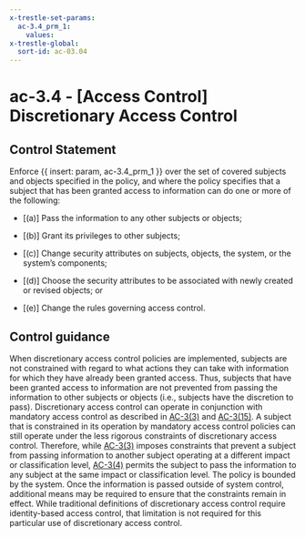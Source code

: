 ```yaml
---
x-trestle-set-params:
  ac-3.4_prm_1:
    values:
x-trestle-global:
  sort-id: ac-03.04
---
```


# ac-3.4 - \[Access Control\] Discretionary Access Control

## Control Statement

Enforce {{ insert: param, ac-3.4_prm_1 }} over the set of covered subjects and objects specified in the policy, and where the policy specifies that a subject that has been granted access to information can do one or more of the following:

- \[(a)\] Pass the information to any other subjects or objects;

- \[(b)\] Grant its privileges to other subjects;

- \[(c)\] Change security attributes on subjects, objects, the system, or the system’s components;

- \[(d)\] Choose the security attributes to be associated with newly created or revised objects; or

- \[(e)\] Change the rules governing access control.

## Control guidance

When discretionary access control policies are implemented, subjects are not constrained with regard to what actions they can take with information for which they have already been granted access. Thus, subjects that have been granted access to information are not prevented from passing the information to other subjects or objects (i.e., subjects have the discretion to pass). Discretionary access control can operate in conjunction with mandatory access control as described in [AC-3(3)](#ac-3.3) and [AC-3(15)](#ac-3.15). A subject that is constrained in its operation by mandatory access control policies can still operate under the less rigorous constraints of discretionary access control. Therefore, while [AC-3(3)](#ac-3.3) imposes constraints that prevent a subject from passing information to another subject operating at a different impact or classification level, [AC-3(4)](#ac-3.4) permits the subject to pass the information to any subject at the same impact or classification level. The policy is bounded by the system. Once the information is passed outside of system control, additional means may be required to ensure that the constraints remain in effect. While traditional definitions of discretionary access control require identity-based access control, that limitation is not required for this particular use of discretionary access control.
